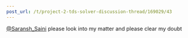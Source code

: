 ```yaml
---
post_url: /t/project-2-tds-solver-discussion-thread/169029/43
---
```

[@Saransh\_Saini](/u/saransh_saini) please look into my matter and please clear my doubt